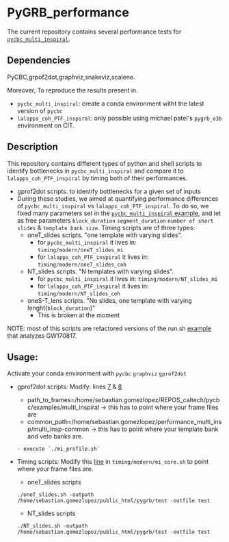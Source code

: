 # PyGRB_performance
The current repository contains several performance tests for [`pycbc_multi_inspiral`](https://github.com/gwastro/pycbc/blob/master/bin/pycbc_multi_inspiral).

## Dependencies 
PyCBC,grpof2dot,graphviz,snakeviz,scalene.

Moreover, To reproduce the results present in. 

- `pycbc_multi_inspiral`: create a conda environment witht the latest version of `pycbc`
- `lalapps_coh_PTF_inspiral`: only possible using michael patel's `pygrb_o3b` environment on CIT.

## Description
This repository contains different types of python and shell scripts to identify bottlenecks in `pycbc_multi_inspiral` and  compare it to `lalapps_coh_PTF_inspiral` by timing both of their performances.

- gprof2dot scripts. to identify bottlenecks for a given set of inputs
- During these studies, we aimed at quantifying performance differences of `pycbc_multi_inspiral` vs `lalapps_coh_PTF_inspiral`. To do so, we fixed many parameters set in the [`pycbc_multi_inspiral` example](https://github.com/gwastro/pycbc/blob/master/bin/pycbc_multi_inspiral), and let as free parameters `block_duration` `segment_duration` `number of short slides` & `template bank size`. Timing scripts are of three types:
    - oneT_slides scripts. "one template with varying slides".
      - for `pycbc_multi_inspiral` it lives in: `timing/modern/oneT_slides_mi`  
      - for `lalapps_coh_PTF_inspiral` it lives in: `timing/modern/oneT_slides_coh` 
    - NT_slides scripts. "N templates with varying slides".
      - for `pycbc_multi_inspiral` it lives in: `timing/modern/NT_slides_mi`  
      - for `lalapps_coh_PTF_inspiral` it lives in: `timing/modern/NT_slides_coh`
    - oneS-T_lens scripts. "No slides, one template with varying lenght(`block_duration`)"
      - This is broken at the moment 

NOTE: most of this scripts are refactored versions of the run.sh [example](https://github.com/gwastro/pycbc/blob/master/examples/multi_inspiral/run.sh) that analyzes GW170817.

## Usage:
Activate your conda environment with `pycbc` `graphviz` `gprof2dot`

- gprof2dot scripts:
Modify: lines [7](https://github.com/sebastiangomezlopez/PyGRB_performance/blob/b0850f3a950828ecc6b7feb4fb5e11ce927809c2/mi_gprof/mi_profile.sh#L7C1-L8C80) & [8](https://github.com/sebastiangomezlopez/PyGRB_performance/blob/b0850f3a950828ecc6b7feb4fb5e11ce927809c2/mi_gprof/mi_profile.sh#L8)
  - path_to_frames=/home/sebastian.gomezlopez/REPOS_caltech/pycbc/examples/multi_inspiral -> this has to point where your frame files are
  - common_path=/home/sebastian.gomezlopez/performance_multi_insp/multi_insp-common -> this has to point where your template bank and veto banks are.  

  ```
  - execute `./mi_profile.sh` 
  ```
- Timing scripts:
Modify this [line](https://github.com/sebastiangomezlopez/PyGRB_performance/blob/b0850f3a950828ecc6b7feb4fb5e11ce927809c2/timing/modern/mi_core.sh#L60) in     `timing/modern/mi_core.sh` to point where your frame files are.
  - oneT_slides scripts
  ```
  ./oneT_slides.sh -outpath /home/sebastian.gomezlopez/public_html/pygrb/test -outfile test
  ```
  - NT_slides scripts
  ```
  ./NT_slides.sh -outpath /home/sebastian.gomezlopez/public_html/pygrb/test -outfile test
  ```
